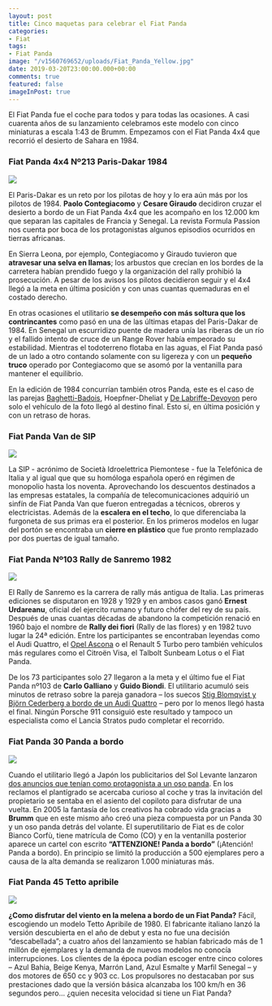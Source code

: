 ```yaml
---
layout: post
title: Cinco maquetas para celebrar el Fiat Panda
categories:
- Fiat
tags:
- Fiat Panda
image: "/v1560769652/uploads/Fiat_Panda_Yellow.jpg"
date: 2019-03-20T23:00:00.000+00:00
comments: true
featured: false
imageInPost: true
---
```

El Fiat Panda fue el coche para todos y para todas las ocasiones. A casi cuarenta años de su lanzamiento celebramos este modelo con cinco miniaturas a escala 1:43 de Brumm. Empezamos con el Fiat Panda 4x4 que recorrió el desierto de Sahara en 1984.

### Fiat Panda 4x4 Nº213 Paris-Dakar 1984

<img src="https://images-na.ssl-images-amazon.com/images/I/61plrYkRKSL._SL1250_.jpg" class="responsive-img center">

El Paris-Dakar es un reto por los pilotas de hoy y lo era aún más por los pilotos de 1984. **Paolo Contegiacomo** y **Cesare Giraudo** decidiron cruzar el desierto a bordo de un Fiat Panda 4x4 que les acompaño en los 12.000 km que separan las capitales de Francia y Senegal. La revista Formula Passion nos cuenta por boca de los protagonistas algunos episodios ocurridos en tierras africanas.

En Sierra Leona, por ejemplo, Contegiacomo y Giraudo tuvieron que **atravesar una selva en llamas**; los arbustos que crecían en los bordes de la carretera habían prendido fuego y la organización del rally prohibió la prosecución. A pesar de los avisos los pilotos decidieron seguir y el 4x4 llegó a la meta en última posición y con unas cuantas quemaduras en el costado derecho.

En otras ocasiones el utilitario **se desempeño con más soltura que los contrincantes** como pasó en una de las últimas etapas del Paris-Dakar de 1984. En Senegal un escurridizo puente de madera unía las riberas de un río y el fallido intento de cruce de un Range Rover había empeorado su estabilidad. Mientras el todoterreno flotaba en las aguas, el Fiat Panda pasó de un lado a otro contando solamente con su ligereza y con un **pequeño truco** operado por Contegiacomo que se asomó por la ventanilla para mantener el equilibrio.

En la edición de 1984 concurrían también otros Panda, este es el caso de las parejas [Baghetti-Badois](https://www.amazon.es/BRUMM-BM0442B-Abandon-P-DAKAR1984-BAGHETTI-BADOIS/dp/B073TLCR9H/ref=sr_1_6?s=toys&ie=UTF8&qid=1553436505&sr=1-6&keywords=fiat+panda), Hoepfner-Dheliat y [De Labriffe-Devoyon](https://www.amazon.es/BRUMM-BM0459-RETIRED-PARIS-DAKAR-LABRIFFE-DEVOYON/dp/B0020GL11E/ref=sr_1_21?s=toys&ie=UTF8&qid=1553436505&sr=1-21&keywords=fiat+panda) pero solo el vehículo de la foto llegó al destino final. Esto sí, en última posición y con un retraso de horas.

### Fiat Panda Van de SIP

<img src="https://images-na.ssl-images-amazon.com/images/I/61RlBkxNJQL._SL1250_.jpg" class="responsive-img center">

La SIP - acrónimo de Società Idroelettrica Piemontese - fue la Telefónica de Italia y al igual que que su homóloga española operó en régimen de monopolio hasta los noventa. Aprovechando los descuentos destinados a las empresas estatales, la compañía de telecomunicaciones adquirió un sinfín de Fiat Panda Van que fueron entregadas a técnicos, obreros y electricistas. Además de la **escalera en el techo**, lo que diferenciaba la furgoneta de sus primas era el posterior. En los primeros modelos en lugar del portón se encontraba un **cierre en plástico** que fue pronto remplazado por dos puertas de igual tamaño.

### Fiat Panda Nº103 Rally de Sanremo 1982

<img src="https://images-na.ssl-images-amazon.com/images/I/61T4TVa%2B4QL._SL1250_.jpg" class="responsive-img center">

El Rally de Sanremo es la carrera de rally más antigua de Italia. Las primeras ediciones se disputaron en 1928 y 1929 y en ambos casos ganó **Ernest Urdareanu**, oficial del ejercito rumano y futuro chófer del rey de su país. Después de unas cuantas décadas de abandono la competición renació en 1960 bajo el nombre de **Rally dei fiori** (Rally de las flores) y en 1982 tuvo lugar la 24ª edición. Entre los participantes se encontraban leyendas como el Audi Quattro, el [Opel Ascona](https://www.amazon.es/CMR-Miniatura-colecci%C3%B3n-WRC002-Blanco/dp/B07NSSWKCW/ref=sr_1_5?s=toys&ie=UTF8&qid=1553538435&sr=1-5&keywords=opel+ascona) o el Renault 5 Turbo pero también vehículos más regulares como el Citroën Visa, el Talbolt Sunbeam Lotus o el Fiat Panda.

De los 73 participantes solo 27 llegaron a la meta y el último fue el Fiat Panda nº103 de **Carlo Galliano** y **Guido Biondi**. El utilitario acumuló seis minutos de retraso sobre la pareja ganadora – los suecos [Stig Blomqvist y Björn Cederberg a bordo de un Audi Quattro](https://www.amazon.es/TROFEU-TF1606-Quattro-Winner-S-BLOMQVIST-B-CEDERBERG/dp/B07F63S58T/ref=sr_1_66?s=toys&ie=UTF8&qid=1553538285&sr=1-66&keywords=audi+quattro&refinements=p_n_availability%3A831279031) – pero por lo menos llegó hasta el final. Ningún Porsche 911 consiguió este resultado y tampoco un especialista como el Lancia Stratos pudo completar el recorrido.

### Fiat Panda 30 Panda a bordo

<img src="https://images-na.ssl-images-amazon.com/images/I/71Aok%2B0HEcL._SL1250_.jpg" class="responsive-img center">

Cuando el utilitario llegó a Japón los publicitarios del Sol Levante lanzaron [dos anuncios que tenían como protagonista a un oso panda](https://www.youtube.com/watch?v=8VjT2qxndcs). En los reclamos el plantígrado se acercaba curioso al coche y tras la invitación del propietario se sentaba en el asiento del copiloto para disfrutar de una vuelta. En 2005 la fantasía de los creativos ha cobrado vida gracias a **Brumm** que en este mismo año creó una pieza compuesta por un Panda 30 y un oso panda detrás del volante. El superutilitario de Fiat es de color Bianco Corfù, tiene matrícula de Como (CO) y en la ventanilla posterior aparece un cartel con escrito **“ATTENZIONE! Panda a bordo”** (¡Atención! Panda a bordo). En principio se limitó la producción a 500 ejemplares pero a causa de la alta demanda se realizaron 1.000 miniaturas más.

### Fiat Panda 45 Tetto apribile

<img src="https://images-na.ssl-images-amazon.com/images/I/61HZtdmac%2BL._SL1250_.jpg" class="responsive-img center">

**¿Como disfrutar del viento en la melena a bordo de un Fiat Panda?** Fácil, escogiendo un modelo Tetto Apribile de 1980. El fabricante italiano lanzó la versión descubierta en el año de debut y esta no fue una decisión “descabellada”; a cuatro años del lanzamiento se habían fabricado más de 1 millón de ejemplares y la demanda de nuevos modelos no conocía interrupciones. Los clientes de la época podían escoger entre cinco colores – Azul Bahia, Beige Kenya, Marrón Land, Azul Esmalte y Marfil Senegal – y dos motores de 650 cc y 903 cc. Los propulsores no destacaban por sus prestaciones dado que la versión básica alcanzaba los 100 km/h en 36 segundos pero... ¿quien necesita velocidad si tiene un Fiat Panda?
